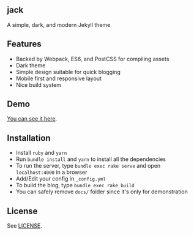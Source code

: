 jack
---

A simple, dark, and modern Jekyll theme

## Features

- Backed by Webpack, ES6, and PostCSS for compiling assets
- Dark theme
- Simple design suitable for quick blogging
- Mobile first and responsive layout
- Nice build system

## Demo

[You can see it here](https://aonemd.github.io/jack/).

## Installation

- Install `ruby` and `yarn`
- Run `bundle install` and `yarn` to install all the dependencies
- To run the server, type `bundle exec rake serve` and open `localhost:4000` in a browser
- Add/Edit your config in `_config.yml`
- To build the blog, type `bundle exec rake build`
- You can safely remove `docs/` folder since it's only for demonstration

## License

See [LICENSE](https://github.com/aonemd/jack/blob/master/LICENSE).
